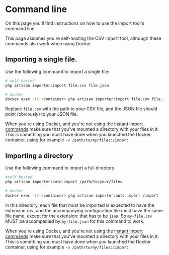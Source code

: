 # Command line

On this page you'll find instructions on how to use the import tool's command line.

This page assumes you're self-hosting the CSV import tool, although these commands also work when using Docker.

## Importing a single file.

Use the following command to import a single file:

```bash
# self hosted
php artisan importer:import file.csv file.json

# docker
docker exec -it <container> php artisan importer:import file.csv file.json
```

Replace `file.csv` with the path to your CSV file, and the JSON file should point (obviously) to your JSON file.

When you're using Docker, and you're not using the [instant import commands](../install/docker.md) make sure that you've mounted a directory with your files in it. This is something you must have done when you launched the Docker container, using for example `-v /path/to/my/files:/import`.

## Importing a directory

Use the following command to import a full directory:

```bash
#self hosted
php artisan importer:auto-import /path/to/your/files

# docker
docker exec -it <container> php artisan importer:auto-import /import
```

In this directory, each file that must be imported is expected to have the extension `csv`, and the accompanying configuration file must have the same file name, except for the extension: that has to be `json`. So `my-file.csv` MUST be accompanied by `my-file.json` for this command to work.

When you're using Docker, and you're not using the [instant import commands](../install/docker.md) make sure that you've mounted a directory with your files in it. This is something you must have done when you launched the Docker container, using for example `-v /path/to/my/files:/import`.